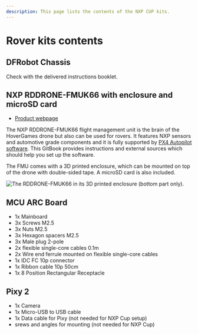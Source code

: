 ```yaml
---
description: This page lists the contents of the NXP CUP kits.
---
```


# Rover kits contents

## DFRobot Chassis

Check with the delivered instructions booklet.

## NXP RDDRONE-FMUK66 with enclosure and microSD card

* [Product webpage](https://www.nxp.com/support/developer-resources/nxp-designs/rddrone-fmuk66-px4-robotic-drone-fmu-reference-design:RDDRONE-FMUK66)

The NXP RDDRONE-FMUK66 flight management unit is the brain of the HoverGames drone but also can be used for rovers. It features NXP sensors and automotive grade components and it is fully supported by [PX4 Autopilot software](https://docs.px4.io/en/). This GitBook provides instructions and external sources which should help you set up the software.

The FMU comes with a 3D printed enclosure, which can be mounted on top of the drone with double-sided tape. A microSD card is also included.

![The RDDRONE-FMUK66 in its 3D printed enclosure \(bottom part only\).](https://blobscdn.gitbook.com/v0/b/gitbook-28427.appspot.com/o/assets%2F-L9GLtb-Tz_XaKbQu-Al%2F-LbcBkKUiFK3we9kKjld%2F-LbcGVsZrZONlvrG0dzI%2Ffmurevc.jpg?alt=media&token=489a5200-6a00-4ed0-b962-4cdedd4925e4)

## MCU ARC Board 

* 1x Mainboard
* 3x Screws M2.5
* 3x Nuts M2.5
* 3x Hexagon spacers M2.5
* 3x Male plug 2-pole
* 2x flexible single-core cables 0.1m
* 2x Wire end ferrule mounted on flexible single-core cables
* 1x IDC FC 10p connector
* 1x Ribbon cable 10p 50cm
* 1x 8 Position Rectangular Receptacle

## Pixy 2 

* 1x Camera
* 1x Micro-USB to USB cable
* 1x Data cable for Pixy \(not needed for NXP Cup setup\)
* srews and angles for mounting \(not needed for NXP Cup\)

